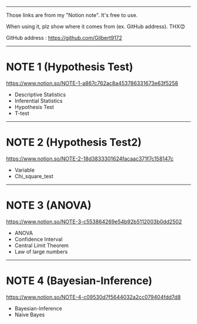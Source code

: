 -------------------------------------------------------------------
Those links are from my "Notion note".  It's free to use. 

When using it, plz show where it comes from (ex. GitHub address). THX😊

GitHub address : https://github.com/Gilbert9172

-------------------------------------------------------------------

# NOTE 1 (Hypothesis Test)
https://www.notion.so/NOTE-1-a867c762ac8a453786331673e63f5258
- Descriptive Statistics
- Inferential Statistics
- Hypothesis Test
- T-test
-------------------------------------------------------------------

# NOTE 2 (Hypothesis Test2)
https://www.notion.so/NOTE-2-18d3833301624facaac371f7c158147c
- Variable
- Chi_square_test
-------------------------------------------------------------------

# NOTE 3 (ANOVA)
https://www.notion.so/NOTE-3-c553864269e54b92b5112003b0dd2502
- ANOVA
- Confidence Interval 
- Central Limit Theorem
- Law of large numbers
----------------------------------------------------------------------

# NOTE 4 (Bayesian-Inference)
https://www.notion.so/NOTE-4-c09530d7f5644032a2cc079404fdd7d8
- Bayesian-Inference
- Naive Bayes

